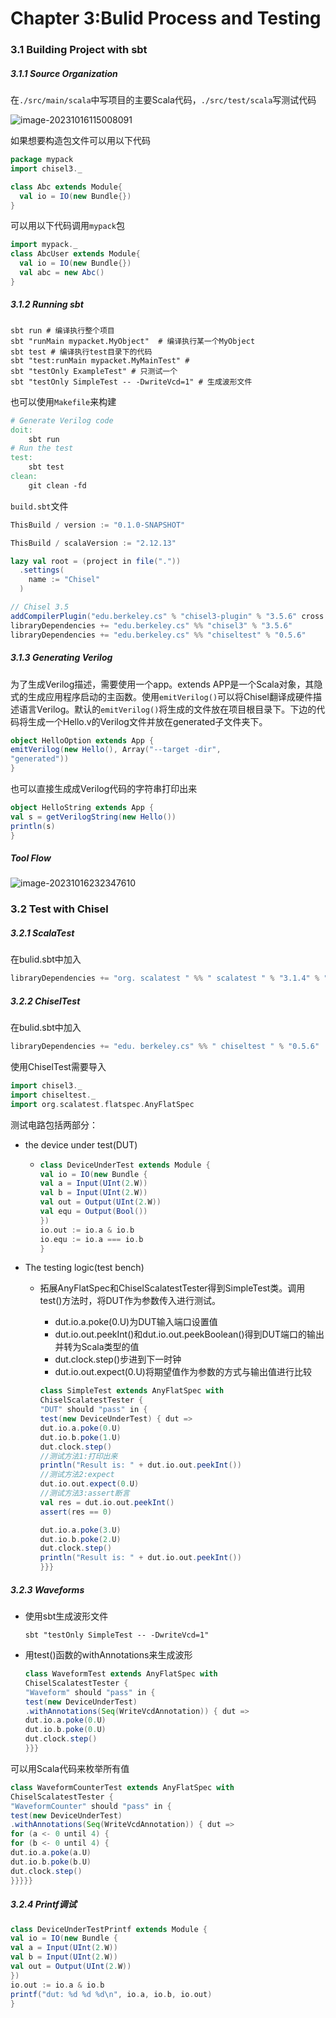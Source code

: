 # Chapter 3:Bulid Process and Testing

### 3.1 Building Project with sbt

##### 3.1.1 Source Organization

在```./src/main/scala```中写项目的主要Scala代码，```./src/test/scala```写测试代码

![image-20231016115008091](/Users/tangzhijiang/Desktop/我/研究生/大四上/Chisel-Learn/笔记/assets/image-20231016115008091.png)

如果想要构造包文件可以用以下代码

 ```scala
 package mypack
 import chisel3._
 
 class Abc extends Module{
   val io = IO(new Bundle{})
 }
 ```

可以用以下代码调用```mypack```包

```scala
import mypack._
class AbcUser extends Module{
  val io = IO(new Bundle{})
  val abc = new Abc()
}
```



##### 3.1.2 Running sbt

```shell	
sbt run # 编译执行整个项目
sbt "runMain mypacket.MyObject"  # 编译执行某一个MyObject
sbt test # 编译执行test目录下的代码
sbt "test:runMain mypacket.MyMainTest" # 
sbt "testOnly ExampleTest" # 只测试一个
sbt "testOnly SimpleTest -- -DwriteVcd=1" # 生成波形文件
```

也可以使用```Makefile```来构建

```makefile
# Generate Verilog code
doit:
	sbt run
# Run the test
test:
	sbt test
clean:
	git clean -fd
```

```build.sbt```文件

```scala
ThisBuild / version := "0.1.0-SNAPSHOT"

ThisBuild / scalaVersion := "2.12.13"

lazy val root = (project in file("."))
  .settings(
    name := "Chisel"
  )

// Chisel 3.5
addCompilerPlugin("edu.berkeley.cs" % "chisel3-plugin" % "3.5.6" cross CrossVersion.full)
libraryDependencies += "edu.berkeley.cs" %% "chisel3" % "3.5.6"
libraryDependencies += "edu.berkeley.cs" %% "chiseltest" % "0.5.6"
```





##### 3.1.3 Generating Verilog

为了生成Verilog描述，需要使用一个app。extends APP是一个Scala对象，其隐式的生成应用程序启动的主函数。使用```emitVerilog()```可以将Chisel翻译成硬件描述语言Verilog。默认的```emitVerilog()```将生成的文件放在项目根目录下。下边的代码将生成一个Hello.v的Verilog文件并放在generated子文件夹下。

```scala
object HelloOption extends App {
emitVerilog(new Hello(), Array("--target -dir",
"generated"))
}
```

也可以直接生成成Verilog代码的字符串打印出来

```scala
object HelloString extends App {
val s = getVerilogString(new Hello())
println(s)
}
```



##### Tool Flow

![image-20231016232347610](/Users/tangzhijiang/Desktop/我/研究生/大四上/Chisel-Learn/笔记/assets/image-20231016232347610.png)



### 3.2 Test with Chisel

##### 3.2.1 ScalaTest

在bulid.sbt中加入

```scala
libraryDependencies += "org. scalatest " %% " scalatest " % "3.1.4" % "test"
```



##### 3.2.2 ChiselTest

在bulid.sbt中加入

```scala
libraryDependencies += "edu. berkeley.cs" %% " chiseltest " % "0.5.6"
```

使用ChiselTest需要导入

```scala
import chisel3._
import chiseltest._
import org.scalatest.flatspec.AnyFlatSpec
```

测试电路包括两部分：

- the device under test(DUT)

  - ```scala
    class DeviceUnderTest extends Module {
    val io = IO(new Bundle {
    val a = Input(UInt(2.W))
    val b = Input(UInt(2.W))
    val out = Output(UInt(2.W))
    val equ = Output(Bool())
    })
    io.out := io.a & io.b
    io.equ := io.a === io.b
    }
    ```

- The testing logic(test bench)

  - 拓展AnyFlatSpec和ChiselScalatestTester得到SimpleTest类。调用test()方法时，将DUT作为参数传入进行测试。

    - dut.io.a.poke(0.U)为DUT输入端口设置值
    - dut.io.out.peekInt()和dut.io.out.peekBoolean()得到DUT端口的输出并转为Scala类型的值
    - dut.clock.step()步进到下一时钟
    - dut.io.out.expect(0.U)将期望值作为参数的方式与输出值进行比较

    ```scala
    class SimpleTest extends AnyFlatSpec with
    ChiselScalatestTester {
    "DUT" should "pass" in {
    test(new DeviceUnderTest) { dut =>
    dut.io.a.poke(0.U)
    dut.io.b.poke(1.U)
    dut.clock.step()
    //测试方法1:打印出来
    println("Result is: " + dut.io.out.peekInt())
    //测试方法2:expect
    dut.io.out.expect(0.U)
    //测试方法3:assert断言
    val res = dut.io.out.peekInt()
    assert(res == 0)
    
    dut.io.a.poke(3.U)
    dut.io.b.poke(2.U)
    dut.clock.step()
    println("Result is: " + dut.io.out.peekInt())
    }}}
    ```



##### 3.2.3 Waveforms

- 使用sbt生成波形文件

  ```shell
  sbt "testOnly SimpleTest -- -DwriteVcd=1"
  ```

- 用test()函数的withAnnotations来生成波形

  ```scala
  class WaveformTest extends AnyFlatSpec with
  ChiselScalatestTester {
  "Waveform" should "pass" in {
  test(new DeviceUnderTest)
  .withAnnotations(Seq(WriteVcdAnnotation)) { dut =>
  dut.io.a.poke(0.U)
  dut.io.b.poke(0.U)
  dut.clock.step()
  }}}
  ```

  

可以用Scala代码来枚举所有值

```scala
class WaveformCounterTest extends AnyFlatSpec with
ChiselScalatestTester {
"WaveformCounter" should "pass" in {
test(new DeviceUnderTest)
.withAnnotations(Seq(WriteVcdAnnotation)) { dut =>
for (a <- 0 until 4) {
for (b <- 0 until 4) {
dut.io.a.poke(a.U)
dut.io.b.poke(b.U)
dut.clock.step()
}}}}}
```



##### 3.2.4 Printf调试

```scala
class DeviceUnderTestPrintf extends Module {
val io = IO(new Bundle {
val a = Input(UInt(2.W))
val b = Input(UInt(2.W))
val out = Output(UInt(2.W))
})
io.out := io.a & io.b
printf("dut: %d %d %d\n", io.a, io.b, io.out)
}
```



